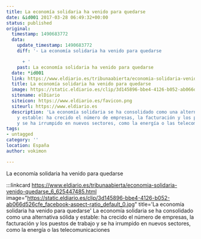 ```yaml
---
title: La economía solidaria ha venido para quedarse
date: &id001 2017-03-28 06:49:32+00:00
status: published
original:
  timestamp: 1490683772
  data:
    update_timestamp: 1490683772
    diff: '- La economía solidaria ha venido para quedarse

      + '
    past: La economía solidaria ha venido para quedarse
  date: *id001
  link: https://www.eldiario.es/tribunaabierta/economia-solidaria-venido-quedarse_6_625447485.html
  title: La economía solidaria ha venido para quedarse
  image: https://static.eldiario.es/clip/3d145896-bbe4-4126-b052-ab066d526cfe_facebook-aspect-ratio_default_0.jpg
  sitename: elDiario
  siteicon: https://www.eldiario.es/favicon.png
  siteurl: https://www.eldiario.es
  description: 'La economía solidaria se ha consolidado como una alternativa sólida
    y estable: ha crecido el número de empresas, la facturación y los puestos de trabajo
    y se ha irrumpido en nuevos sectores, como la energía o las telecomunicaciones'
tags:
- untagged
category: ''
location: España
author: vokimon

---
```

La economía solidaria ha venido para quedarse

:::linkcard https://www.eldiario.es/tribunaabierta/economia-solidaria-venido-quedarse_6_625447485.html image="https://static.eldiario.es/clip/3d145896-bbe4-4126-b052-ab066d526cfe_facebook-aspect-ratio_default_0.jpg" title='La economía solidaria ha venido para quedarse'
    La economía solidaria se ha consolidado como una alternativa sólida y estable: ha crecido el número de empresas, la facturación y los puestos de trabajo y se ha irrumpido en nuevos sectores, como la energía o las telecomunicaciones

